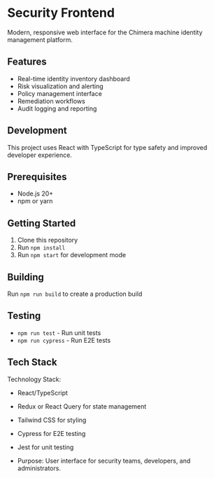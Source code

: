 # Security Frontend

Modern, responsive web interface for the Chimera machine identity management platform.

## Features
- Real-time identity inventory dashboard
- Risk visualization and alerting
- Policy management interface
- Remediation workflows
- Audit logging and reporting

## Development
This project uses React with TypeScript for type safety and improved developer experience.

## Prerequisites
- Node.js 20+
- npm or yarn

## Getting Started
1. Clone this repository
2. Run `npm install`
3. Run `npm start` for development mode

## Building
Run `npm run build` to create a production build

## Testing
- `npm run test` - Run unit tests
- `npm run cypress` - Run E2E tests

## Tech Stack 
Technology Stack:

- React/TypeScript
- Redux or React Query for state management
- Tailwind CSS for styling
- Cypress for E2E testing
- Jest for unit testing

- Purpose: User interface for security teams, developers, and administrators.
